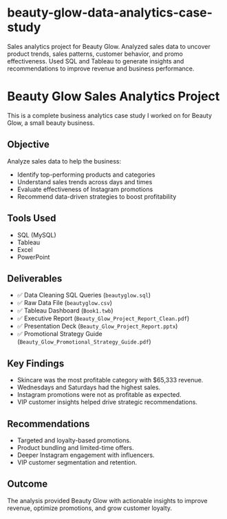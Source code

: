 # beauty-glow-data-analytics-case-study
Sales analytics project for Beauty Glow. Analyzed sales data to uncover product trends, sales patterns, customer behavior, and promo effectiveness. Used SQL and Tableau to generate insights and recommendations to improve revenue and business performance.

# Beauty Glow Sales Analytics Project

This is a complete business analytics case study I worked on for Beauty Glow, a small beauty business.

## Objective
Analyze sales data to help the business:
- Identify top-performing products and categories
- Understand sales trends across days and times
- Evaluate effectiveness of Instagram promotions
- Recommend data-driven strategies to boost profitability

## Tools Used
- SQL (MySQL)
- Tableau
- Excel
- PowerPoint

## Deliverables

- ✅ Data Cleaning SQL Queries (`beautyglow.sql`)
- ✅ Raw Data File (`beautyglow.csv`)
- ✅ Tableau Dashboard (`Book1.twb`)
- ✅ Executive Report (`Beauty_Glow_Project_Report_Clean.pdf`)
- ✅ Presentation Deck (`Beauty_Glow_Project_Report.pptx`)
- ✅ Promotional Strategy Guide (`Beauty_Glow_Promotional_Strategy_Guide.pdf`)

## Key Findings
- Skincare was the most profitable category with $65,333 revenue.
- Wednesdays and Saturdays had the highest sales.
- Instagram promotions were not as profitable as expected.
- VIP customer insights helped drive strategic recommendations.

## Recommendations
- Targeted and loyalty-based promotions.
- Product bundling and limited-time offers.
- Deeper Instagram engagement with influencers.
- VIP customer segmentation and retention.

## Outcome
The analysis provided Beauty Glow with actionable insights to improve revenue, optimize promotions, and grow customer loyalty.

